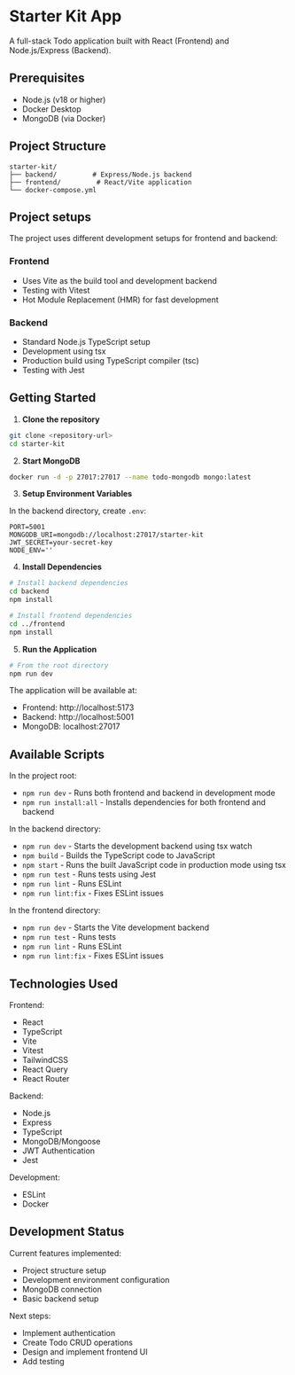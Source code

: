 # Starter Kit App

A full-stack Todo application built with React (Frontend) and Node.js/Express (Backend).

## Prerequisites

- Node.js (v18 or higher)
- Docker Desktop
- MongoDB (via Docker)

## Project Structure

```
starter-kit/
├── backend/         # Express/Node.js backend
├── frontend/         # React/Vite application
└── docker-compose.yml
```

## Project setups

The project uses different development setups for frontend and backend:

### Frontend
- Uses Vite as the build tool and development backend
- Testing with Vitest
- Hot Module Replacement (HMR) for fast development

### Backend
- Standard Node.js TypeScript setup
- Development using tsx
- Production build using TypeScript compiler (tsc)
- Testing with Jest

## Getting Started

1. **Clone the repository**
```bash
git clone <repository-url>
cd starter-kit
```

2. **Start MongoDB**
```bash
docker run -d -p 27017:27017 --name todo-mongodb mongo:latest
```

3. **Setup Environment Variables**

In the backend directory, create `.env`:
```
PORT=5001
MONGODB_URI=mongodb://localhost:27017/starter-kit
JWT_SECRET=your-secret-key
NODE_ENV=''
```

4. **Install Dependencies**
```bash
# Install backend dependencies
cd backend
npm install

# Install frontend dependencies
cd ../frontend
npm install
```

5. **Run the Application**
```bash
# From the root directory
npm run dev
```

The application will be available at:
- Frontend: http://localhost:5173
- Backend: http://localhost:5001
- MongoDB: localhost:27017

## Available Scripts

In the project root:
- `npm run dev` - Runs both frontend and backend in development mode
- `npm run install:all` - Installs dependencies for both frontend and backend

In the backend directory:
- `npm run dev` - Starts the development backend using tsx watch
- `npm build` - Builds the TypeScript code to JavaScript
- `npm start` - Runs the built JavaScript code in production mode using tsx
- `npm run test` - Runs tests using Jest
- `npm run lint` - Runs ESLint
- `npm run lint:fix` - Fixes ESLint issues

In the frontend directory:
- `npm run dev` - Starts the Vite development backend
- `npm run test` - Runs tests
- `npm run lint` - Runs ESLint
- `npm run lint:fix` - Fixes ESLint issues

## Technologies Used

Frontend:
- React
- TypeScript
- Vite
- Vitest
- TailwindCSS
- React Query
- React Router

Backend:
- Node.js
- Express
- TypeScript
- MongoDB/Mongoose
- JWT Authentication
- Jest

Development:
- ESLint
- Docker

## Development Status

Current features implemented:
- Project structure setup
- Development environment configuration
- MongoDB connection
- Basic backend setup

Next steps:
- Implement authentication
- Create Todo CRUD operations
- Design and implement frontend UI
- Add testing